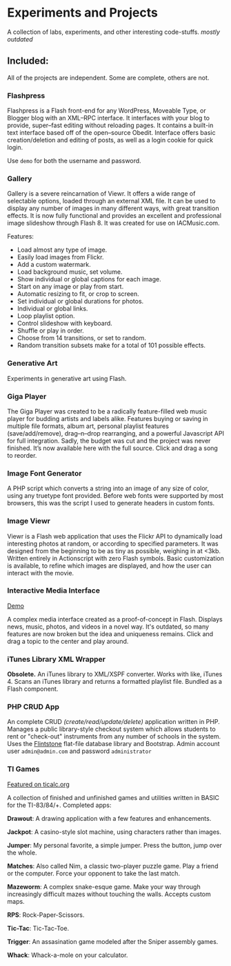 # Experiments and Projects

A collection of labs, experiments, and other interesting code-stuffs. *mostly outdated*


## Included:

All of the projects are independent. Some are complete, others are not.

### Flashpress

Flashpress is a Flash front-end for any WordPress, Moveable Type, or Blogger blog with an XML–RPC interface. It interfaces with your blog to provide, super–fast editing without reloading pages. It contains a built-in text interface based off of the open–source Obedit. Interface offers basic creation/deletion and editing of posts, as well as a login cookie for quick login.

Use `demo` for both the username and password.


### Gallery

Gallery is a severe reincarnation of Viewr. It offers a wide range of selectable options, loaded through an external XML file. It can be used to display any number of images in many different ways, with great transition effects. It is now fully functional and provides an excellent and professional image slideshow through Flash 8. It was created for use on IACMusic.com.

Features:

 * Load almost any type of image.
 * Easily load images from Flickr.
 * Add a custom watermark.
 * Load background music, set volume.
 * Show individual or global captions for each image.
 * Start on any image or play from start.
 * Automatic resizing to fit, or crop to screen.
 * Set individual or global durations for photos.
 * Individual or global links.
 * Loop playlist option.
 * Control slideshow with keyboard.
 * Shuffle or play in order.
 * Choose from 14 transitions, or set to random.
 * Random transition subsets make for a total of 101 possible effects.


### Generative Art

Experiments in generative art using Flash.


### Giga Player

The Giga Player was created to be a radically feature-filled web music player for budding artists and labels alike. Features buying or saving in multiple file formats, album art, personal playlist features (save/add/remove), drag–n–drop rearranging, and a powerful Javascript API for full integration. Sadly, the budget was cut and the project was never finished. It’s now available here with the full source. Click and drag a song to reorder.


### Image Font Generator

A PHP script which converts a string into an image of any size of color, using any truetype font provided. Before web fonts were supported by most browsers, this was the script I used to generate headers in custom fonts.


### Image Viewr

Viewr is a Flash web application that uses the Flickr API to dynamically load interesting photos at random, or according to specified parameters. It was designed from the beginning to be as tiny as possible, weighing in at <3kb. Written entirely in Actionscript with zero Flash symbols. Basic customization is available, to refine which images are displayed, and how the user can interact with the movie.


### Interactive Media Interface 

[Demo](http://lacymorrow.com/projects/offline/cee)

A complex media interface created as a proof-of-concept in Flash. Displays news, music, photos, and videos in a novel way. It's outdated, so many features are now broken but the idea and uniqueness remains. Click and drag a topic to the center and play around.


### iTunes Library XML Wrapper

**Obsolete.** An iTunes library to XML/XSPF converter. Works with like, iTunes 4. Scans an iTunes library and returns a formatted playlist file. Bundled as a Flash component. 


### PHP CRUD App

An complete CRUD *(create/read/update/delete)* application written in PHP. Manages a public library-style checkout system which allows students to rent or "check-out" instruments from any number of schools in the system. Uses the [Flintstone](https://github.com/fire015/flintstone/) flat-file database library and Bootstrap. Admin account user `admin@admin.com` and password `administrator`


### TI Games

[Featured on ticalc.org](http://www.ticalc.org/archives/files/authors/99/9999.html)

A collection of finished and unfinished games and utilities written in BASIC for the TI-83/84/+. Completed apps:

**Drawout**: A drawing application with a few features and enhancements.

**Jackpot**: A casino-style slot machine, using characters rather than images.

**Jumper**: My personal favorite, a simple jumper. Press the button, jump over the whole.

**Matches**: Also called Nim, a classic two-player puzzle game. Play a friend or the computer. Force your opponent to take the last match.

**Mazeworm**: A complex snake-esque game. Make your way through increasingly difficult mazes without touching the walls. Accepts custom maps.

**RPS**: Rock-Paper-Scissors.

**Tic-Tac**: Tic-Tac-Toe.

**Trigger**: An assasination game modeled after the Sniper assembly games.

**Whack**: Whack-a-mole on your calculator.
